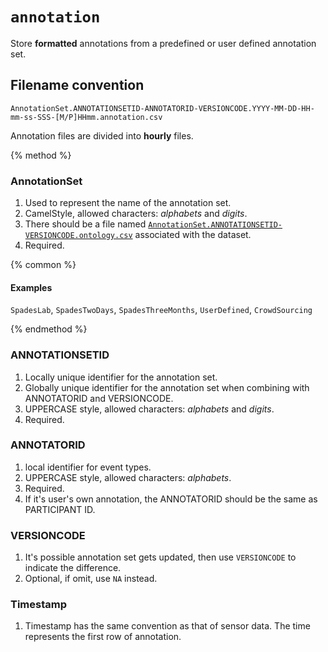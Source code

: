 # `annotation`

Store **formatted** annotations from a predefined or user defined annotation set.

## Filename convention

```
AnnotationSet.ANNOTATIONSETID-ANNOTATORID-VERSIONCODE.YYYY-MM-DD-HH-mm-ss-SSS-[M/P]HHmm.annotation.csv
```

Annotation files are divided into **hourly** files.

{% method %}

### AnnotationSet

1. Used to represent the name of the annotation set.
2. CamelStyle, allowed characters: *alphabets* and *digits*.
3. There should be a file named [`AnnotationSet.ANNOTATIONSETID-VERSIONCODE.ontology.csv`](#) associated with the dataset.
4. Required.

{% common %}
#### Examples
`SpadesLab`, `SpadesTwoDays`, `SpadesThreeMonths`, `UserDefined`, `CrowdSourcing`

{% endmethod %}

### ANNOTATIONSETID

1. Locally unique identifier for the annotation set.
2. Globally unique identifier for the annotation set when combining with ANNOTATORID and VERSIONCODE.
3. UPPERCASE style, allowed characters: *alphabets* and *digits*.
4. Required.

### ANNOTATORID

1. local identifier for event types.
2. UPPERCASE style, allowed characters: *alphabets*.
3. Required.
4. If it's user's own annotation, the ANNOTATORID should be the same as PARTICIPANT ID.

### VERSIONCODE

1. It's possible annotation set gets updated, then use `VERSIONCODE` to indicate the difference.
2. Optional, if omit, use `NA` instead.

### Timestamp

1. Timestamp has the same convention as that of sensor data. The time represents the first row of annotation.








